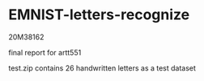 # EMNIST-letters-recognize
20M38162

final report for artt551

test.zip contains 26 handwritten letters as a test dataset
